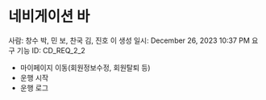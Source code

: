 # 네비게이션 바

사람: 창수 박, 민 보, 찬국 김, 진호 이
생성 일시: December 26, 2023 10:37 PM
요구 기능 ID: CD_REQ_2_2

- 마이페이지 이동(회원정보수정, 회원탈퇴 등)
- 운행 시작
- 운행 로그